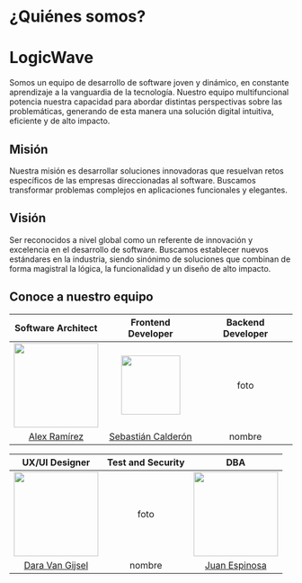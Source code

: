 # **¿Quiénes somos?**

# LogicWave

Somos un equipo de desarrollo de software joven y dinámico, en constante aprendizaje a la vanguardia de la tecnología. Nuestro equipo multifuncional potencia nuestra capacidad para abordar distintas perspectivas sobre las problemáticas, generando de esta manera una solución digital intuitiva, eficiente y de alto impacto. 

## Misión
Nuestra misión es desarrollar soluciones innovadoras que resuelvan retos específicos de las empresas direccionadas al software. Buscamos transformar problemas complejos en aplicaciones funcionales y elegantes.

## Visión
Ser reconocidos a nivel global como un referente de innovación y excelencia en el desarrollo de software. Buscamos establecer nuevos estándares en la industria, siendo sinónimo de soluciones que combinan de forma magistral la lógica, la funcionalidad y un diseño de alto impacto.

## Conoce a nuestro equipo

| Software Architect  | Frontend Developer|  Backend Developer |
|     :---:      |     :---:      |     :---:      |
|  <img src="https://github.com/user-attachments/assets/b3371101-ce8b-4489-b87b-2d16157cd30a" width="150"> | <img src="https://github.com/user-attachments/assets/bf1f82ed-4b7e-4ea3-ab2d-fb2b95a2a8e8" width="105">     |  foto    |
| [Alex Ramírez](https://github.com/ALISrj)     | [Sebastián Calderón](https://github.com/cbhas)       | nombre      | Carlos Mejia 

| UX/UI Designer |  Test and Security | DBA |
|     :---:      |     :---:      |     :---:      |
|  <img src="https://github.com/user-attachments/assets/0c15fd69-3fa7-4b35-b4c2-3cb212e6ad4b" width="150">  | foto     |  <img src="https://github.com/user-attachments/assets/c5ddc7d0-6334-4463-9ba9-7479d652c573" width="150">  |
|[Dara Van Gijsel](https://github.com/daravan1) | nombre       | [Juan Espinosa](https://github.com/juan975)      |
